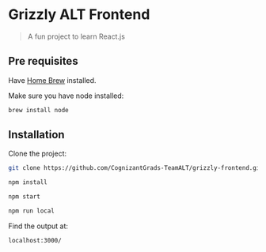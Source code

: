 
# Grizzly ALT Frontend

> A fun project to learn React.js

## Pre requisites

Have [Home Brew](https://brew.sh/) installed.

Make sure you have node installed:
```sh
brew install node
```


## Installation

Clone the project:

```sh
git clone https://github.com/CognizantGrads-TeamALT/grizzly-frontend.git
```

```sh
npm install
``` 

```sh
npm start
```

```sh
npm run local
``` 

Find the output at:
```sh
localhost:3000/
``` 

